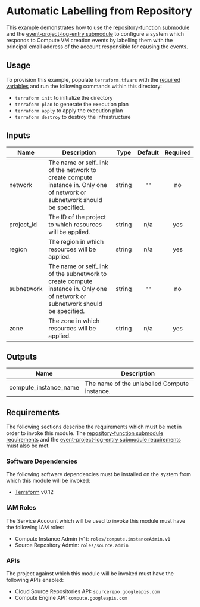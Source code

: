 # Automatic Labelling from Repository

This example demonstrates how to use the
[repository-function submodule][repository-function-submodule] and the
[event-project-log-entry submodule][event-project-log-entry-submodule]
to configure a system
which responds to Compute VM creation events by labelling them with the
principal email address of the account responsible for causing the events.

## Usage

To provision this example, populate `terraform.tfvars` with the [required variables][variables] and run the following commands within
this directory:

- `terraform init` to initialize the directory
- `terraform plan` to generate the execution plan
- `terraform apply` to apply the execution plan
- `terraform destroy` to destroy the infrastructure

<!-- BEGINNING OF PRE-COMMIT-TERRAFORM DOCS HOOK -->
## Inputs

| Name | Description | Type | Default | Required |
|------|-------------|:----:|:-----:|:-----:|
| network | The name or self_link of the network to create compute instance in. Only one of network or subnetwork should be specified. | string | `""` | no |
| project\_id | The ID of the project to which resources will be applied. | string | n/a | yes |
| region | The region in which resources will be applied. | string | n/a | yes |
| subnetwork | The name or self_link of the subnetwork to create compute instance in. Only one of network or subnetwork should be specified. | string | `""` | no |
| zone | The zone in which resources will be applied. | string | n/a | yes |

## Outputs

| Name | Description |
|------|-------------|
| compute\_instance\_name | The name of the unlabelled Compute instance. |

<!-- END OF PRE-COMMIT-TERRAFORM DOCS HOOK -->

## Requirements

The following sections describe the requirements which must be met in
order to invoke this module. The
[repository-function submodule requirements][repository-function-submodule-requirements]
and the
[event-project-log-entry submodule requirements][event-project-log-entry-submodule-requirements]
must also be met.

### Software Dependencies

The following software dependencies must be installed on the system
from which this module will be invoked:

- [Terraform][terraform-site] v0.12

### IAM Roles

The Service Account which will be used to invoke this module must have
the following IAM roles:

- Compute Instance Admin (v1): `roles/compute.instanceAdmin.v1`
- Source Repository Admin: `roles/source.admin`

### APIs

The project against which this module will be invoked must have the
following APIs enabled:

- Cloud Source Repositories API: `sourcerepo.googleapis.com`
- Compute Engine API: `compute.googleapis.com`

[event-project-log-entry-submodule-requirements]: ../../modules/event-project-log-entry/README.md#requirements
[event-project-log-entry-submodule]: ../../modules/event-project-log-entry
[repository-function-submodule-requirements]: ../../modules/repository-function/README.md#requirements
[repository-function-submodule]: ../../modules/repository-function
[terraform-site]: https://terraform.io/
[variables]: ./variables.tf
